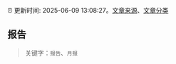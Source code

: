 :alarm_clock: 更新时间: 2025-06-09 13:08:27。[文章来源](/README.md)、[文章分类](/TAGS.md)

## 报告


> 关键字：`报告`、`月报`



